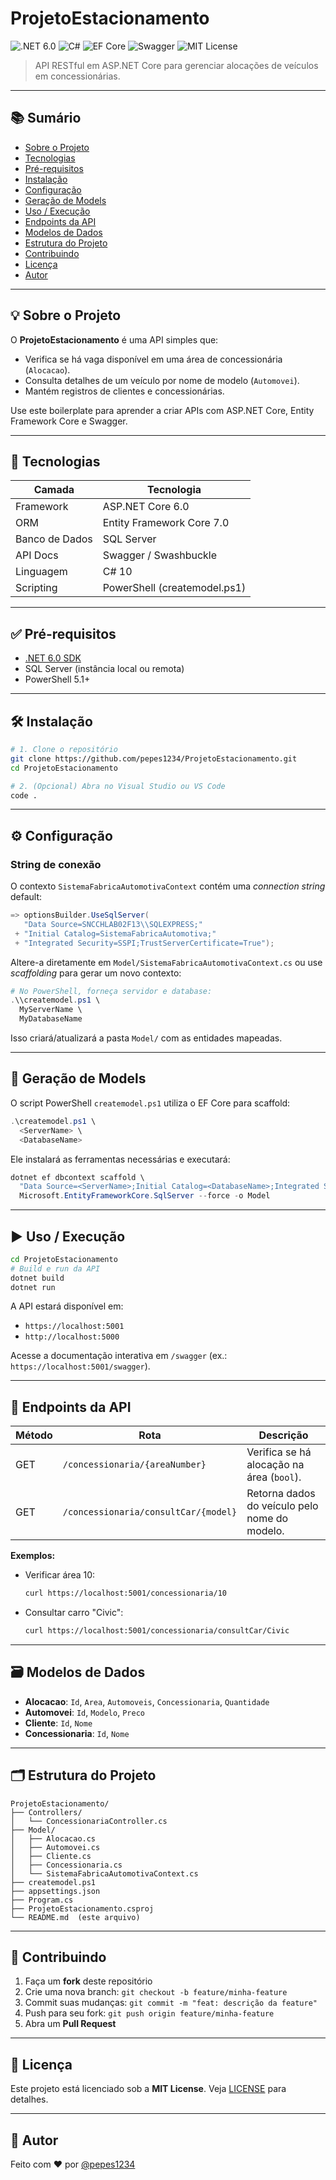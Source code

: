 # ProjetoEstacionamento

![.NET 6.0](https://img.shields.io/badge/.NET-6.0-blue) ![C#](https://img.shields.io/badge/Language-C%23-blueviolet) ![EF Core](https://img.shields.io/badge/Entity%20Framework-Core-yellow) ![Swagger](https://img.shields.io/badge/Swagger-API%20Docs-brightgreen) ![MIT License](https://img.shields.io/badge/License-MIT-lightgrey)

> API RESTful em ASP.NET Core para gerenciar alocações de veículos em concessionárias.

---

## 📚 Sumário

- [Sobre o Projeto](#sobre-o-projeto)
- [Tecnologias](#tecnologias)
- [Pré-requisitos](#pré-requisitos)
- [Instalação](#instalação)
- [Configuração](#configuração)
- [Geração de Models](#geração-de-models)
- [Uso / Execução](#uso--execução)
- [Endpoints da API](#endpoints-da-api)
- [Modelos de Dados](#modelos-de-dados)
- [Estrutura do Projeto](#estrutura-do-projeto)
- [Contribuindo](#contribuindo)
- [Licença](#licença)
- [Autor](#autor)

---

## 💡 Sobre o Projeto

O **ProjetoEstacionamento** é uma API simples que:

- Verifica se há vaga disponível em uma área de concessionária (`Alocacao`).
- Consulta detalhes de um veículo por nome de modelo (`Automovei`).
- Mantém registros de clientes e concessionárias.

Use este boilerplate para aprender a criar APIs com ASP.NET Core, Entity Framework Core e Swagger.

---

## 🚀 Tecnologias

| Camada                | Tecnologia                  |
|-----------------------|-----------------------------|
| Framework             | ASP.NET Core 6.0            |
| ORM                   | Entity Framework Core 7.0   |
| Banco de Dados        | SQL Server                  |
| API Docs              | Swagger / Swashbuckle       |
| Linguagem             | C# 10                       |
| Scripting             | PowerShell (createmodel.ps1)|

---

## ✅ Pré-requisitos

- [.NET 6.0 SDK](https://dotnet.microsoft.com/download/dotnet/6.0)
- SQL Server (instância local ou remota)
- PowerShell 5.1+

---

## 🛠️ Instalação

```bash
# 1. Clone o repositório
git clone https://github.com/pepes1234/ProjetoEstacionamento.git
cd ProjetoEstacionamento

# 2. (Opcional) Abra no Visual Studio ou VS Code
code .
```

---

## ⚙️ Configuração

### String de conexão

O contexto `SistemaFabricaAutomotivaContext` contém uma _connection string_ default:

```csharp
=> optionsBuilder.UseSqlServer(
   "Data Source=SNCCHLAB02F13\\SQLEXPRESS;"
 + "Initial Catalog=SistemaFabricaAutomotiva;"
 + "Integrated Security=SSPI;TrustServerCertificate=True");
```

Altere-a diretamente em `Model/SistemaFabricaAutomotivaContext.cs` ou use _scaffolding_ para gerar um novo contexto:

```powershell
# No PowerShell, forneça servidor e database:
.\\createmodel.ps1 \
  MyServerName \
  MyDatabaseName
```

Isso criará/atualizará a pasta `Model/` com as entidades mapeadas.

---

## 🧱 Geração de Models

O script PowerShell `createmodel.ps1` utiliza o EF Core para scaffold:

```powershell
.\createmodel.ps1 \
  <ServerName> \
  <DatabaseName>
```

Ele instalará as ferramentas necessárias e executará:

```powershell
dotnet ef dbcontext scaffold \
  "Data Source=<ServerName>;Initial Catalog=<DatabaseName>;Integrated Security=SSPI;TrustServerCertificate=True" \
  Microsoft.EntityFrameworkCore.SqlServer --force -o Model
```

---

## ▶️ Uso / Execução

```bash
cd ProjetoEstacionamento
# Build e run da API
dotnet build
dotnet run
```

A API estará disponível em:

- `https://localhost:5001`
- `http://localhost:5000`

Acesse a documentação interativa em `/swagger` (ex.: `https://localhost:5001/swagger`).

---

## 📡 Endpoints da API

| Método | Rota                                 | Descrição                                     |
|--------|--------------------------------------|-----------------------------------------------|
| GET    | `/concessionaria/{areaNumber}`       | Verifica se há alocação na área (`bool`).     |
| GET    | `/concessionaria/consultCar/{model}` | Retorna dados do veículo pelo nome do modelo. |

**Exemplos:**

- Verificar área 10:
  ```bash
  curl https://localhost:5001/concessionaria/10
  ```
- Consultar carro "Civic":
  ```bash
  curl https://localhost:5001/concessionaria/consultCar/Civic
  ```

---

## 🗃️ Modelos de Dados

- **Alocacao**: `Id`, `Area`, `Automoveis`, `Concessionaria`, `Quantidade`  
- **Automovei**: `Id`, `Modelo`, `Preco`  
- **Cliente**: `Id`, `Nome`  
- **Concessionaria**: `Id`, `Nome`  

---

## 🗂️ Estrutura do Projeto

```
ProjetoEstacionamento/
├── Controllers/
│   └── ConcessionariaController.cs
├── Model/
│   ├── Alocacao.cs
│   ├── Automovei.cs
│   ├── Cliente.cs
│   ├── Concessionaria.cs
│   └── SistemaFabricaAutomotivaContext.cs
├── createmodel.ps1
├── appsettings.json
├── Program.cs
├── ProjetoEstacionamento.csproj
└── README.md  (este arquivo)
```

---

## 🤝 Contribuindo

1. Faça um **fork** deste repositório  
2. Crie uma nova branch: `git checkout -b feature/minha-feature`  
3. Commit suas mudanças: `git commit -m "feat: descrição da feature"`  
4. Push para seu fork: `git push origin feature/minha-feature`  
5. Abra um **Pull Request**

---

## 📄 Licença

Este projeto está licenciado sob a **MIT License**. Veja [LICENSE](LICENSE) para detalhes.

---

## 👤 Autor

Feito com ❤️ por [@pepes1234](https://github.com/pepes1234)

